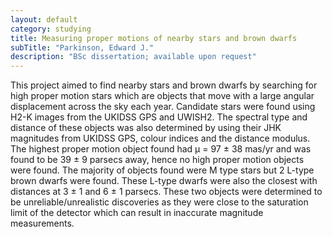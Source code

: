 ```yaml
---
layout: default
category: studying
title: Measuring proper motions of nearby stars and brown dwarfs
subTitle: "Parkinson, Edward J."
description: "BSc dissertation; available upon request"
---
```


This project aimed to find nearby stars and brown dwarfs by searching for high
proper motion stars which are objects that move with a large angular displacement
across the sky each year. Candidate stars were found using H2-K images
from the UKIDSS GPS and UWISH2. The spectral type and distance of these objects
was also determined by using their JHK magnitudes from UKIDSS GPS, colour indices
and the distance modulus. The highest proper motion object found had µ = 97 ± 38 mas/yr
and was found to be 39 ± 9 parsecs away, hence no  high proper motion objects
were found. The majority of objects found were M type stars but 2 L-type brown dwarfs
were found. These L-type dwarfs were also the closest with distances at 3 ± 1 and
6 ± 1 parsecs. These two objects were determined to be unreliable/unrealistic
discoveries as they were close to the saturation limit of the detector which can
result in inaccurate magnitude measurements.
